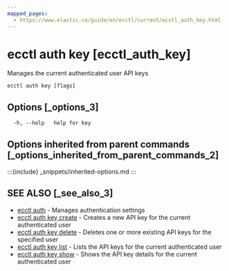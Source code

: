 ```yaml
---
mapped_pages:
  - https://www.elastic.co/guide/en/ecctl/current/ecctl_auth_key.html
---
```


# ecctl auth key [ecctl_auth_key]

Manages the current authenticated user API keys

```
ecctl auth key [flags]
```


## Options [_options_3]

```
  -h, --help   help for key
```


## Options inherited from parent commands [_options_inherited_from_parent_commands_2]

:::{include} _snippets/inherited-options.md
:::


## SEE ALSO [_see_also_3]

* [ecctl auth](/reference/ecctl_auth.md)	 - Manages authentication settings
* [ecctl auth key create](/reference/ecctl_auth_key_create.md)	 - Creates a new API key for the current authenticated user
* [ecctl auth key delete](/reference/ecctl_auth_key_delete.md)	 - Deletes one or more existing API keys for the specified user
* [ecctl auth key list](/reference/ecctl_auth_key_list.md)	 - Lists the API keys for the current authenticated user
* [ecctl auth key show](/reference/ecctl_auth_key_show.md)	 - Shows the API key details for the current authenticated user

